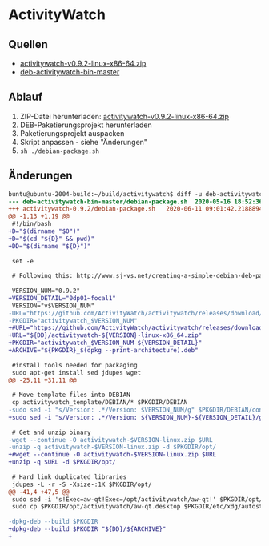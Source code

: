 ActivityWatch
=============

Quellen
-------

* [activitywatch-v0.9.2-linux-x86-64.zip](https://github.com/ActivityWatch/activitywatch/releases)
* [deb-activitywatch-bin-master](https://github.com/ActivityWatch/deb-activitywatch-bin)

Ablauf
------

1. ZIP-Datei herunterladen: [activitywatch-v0.9.2-linux-x86-64.zip](https://github.com/ActivityWatch/activitywatch/releases/activitywatch-v0.9.2-linux-x86-64.zip)
2. DEB-Paketierungsprojekt herunterladen
3. Paketierungsprojekt auspacken
4. Skript anpassen - siehe "Änderungen"
5. `sh ./debian-package.sh`

Änderungen
----------

```diff
buntu@ubuntu-2004-build:~/build/activitywatch$ diff -u deb-activitywatch-bin-master/debian-package.sh activitywatch-0.9.2/debian-package.sh
--- deb-activitywatch-bin-master/debian-package.sh	2020-05-16 18:52:36.000000000 +0200
+++ activitywatch-0.9.2/debian-package.sh	2020-06-11 09:01:42.218889411 +0200
@@ -1,13 +1,19 @@
 #!/bin/bash
+D="$(dirname "$0")"
+D="$(cd "${D}" && pwd)"
+DD="$(dirname "${D}")"
 
 set -e
 
 # Following this: http://www.sj-vs.net/creating-a-simple-debian-deb-package-based-on-a-directory-structure/
 
 VERSION_NUM="0.9.2"
+VERSION_DETAIL="0dp01~focal1"
 VERSION="v$VERSION_NUM"
-URL="https://github.com/ActivityWatch/activitywatch/releases/download/${VERSION}/activitywatch-${VERSION}-linux-x86_64.zip"
-PKGDIR="activitywatch_$VERSION_NUM"
+#URL="https://github.com/ActivityWatch/activitywatch/releases/download/${VERSION}/activitywatch-${VERSION}-linux-x86_64.zip"
+URL="${DD}/activitywatch-${VERSION}-linux-x86_64.zip"
+PKGDIR="activitywatch_$VERSION_NUM-${VERSION_DETAIL}"
+ARCHIVE="${PKGDIR}_$(dpkg --print-architecture).deb"
 
 #install tools needed for packaging
 sudo apt-get install sed jdupes wget
@@ -25,11 +31,11 @@
 
 # Move template files into DEBIAN
 cp activitywatch_template/DEBIAN/* $PKGDIR/DEBIAN
-sudo sed -i "s/Version: .*/Version: $VERSION_NUM/g" $PKGDIR/DEBIAN/control
+sudo sed -i "s/Version: .*/Version: ${VERSION_NUM}-${VERSION_DETAIL}/g" $PKGDIR/DEBIAN/control
 
 # Get and unzip binary
-wget --continue -O activitywatch-$VERSION-linux.zip $URL
-unzip -q activitywatch-$VERSION-linux.zip -d $PKGDIR/opt/
+#wget --continue -O activitywatch-$VERSION-linux.zip $URL
+unzip -q $URL -d $PKGDIR/opt/
 
 # Hard link duplicated libraries
 jdupes -L -r -S -Xsize-:1K $PKGDIR/opt/
@@ -41,4 +47,5 @@
 sudo sed -i 's!Exec=aw-qt!Exec=/opt/activitywatch/aw-qt!' $PKGDIR/opt/activitywatch/aw-qt.desktop
 sudo cp $PKGDIR/opt/activitywatch/aw-qt.desktop $PKGDIR/etc/xdg/autostart
 
-dpkg-deb --build $PKGDIR
+dpkg-deb --build $PKGDIR "${DD}/${ARCHIVE}"
+
```
